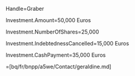 Handle=Graber

Investment.Amount=50,000 Euros

Investment.NumberOfShares=25,000

Investment.IndebtednessCancelled=15,000 Euros

Investment.CashPayment=35,000 Euros

=[bq/fr/bnpp/a5we/Contact/geraldine.md]
